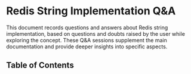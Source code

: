 # Redis String Implementation Q&A

This document records questions and answers about Redis string implementation, based on questions and doubts raised by the user while exploring the concept. These Q&A sessions supplement the main documentation and provide deeper insights into specific aspects.

## Table of Contents

<!-- Questions will be listed here as they are added --> 